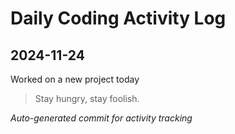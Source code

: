 # Daily Coding Activity Log

## 2024-11-24

Worked on a new project today

> Stay hungry, stay foolish.

*Auto-generated commit for activity tracking*
